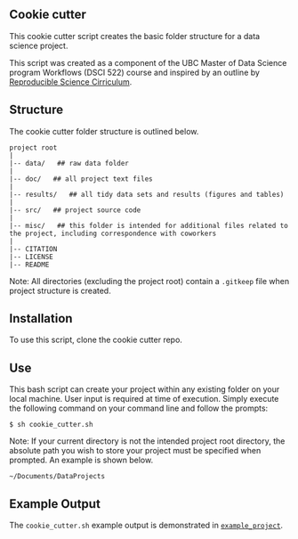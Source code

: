 ## Cookie cutter

This cookie cutter script creates the basic folder structure for a data science project. 

This script was created as a component of the UBC Master of Data Science program Workflows (DSCI 522) course and inspired by an outline by [Reproducible Science Cirriculum](https://github.com/Reproducible-Science-Curriculum/rr-init). 

## Structure

The cookie cutter folder structure is outlined below.
```
project root
|
|-- data/   ## raw data folder 
|
|-- doc/   ## all project text files 
|
|-- results/   ## all tidy data sets and results (figures and tables)
|
|-- src/   ## project source code 
|
|-- misc/   ## this folder is intended for additional files related to the project, including correspondence with coworkers 
|
|-- CITATION 
|-- LICENSE 
|-- README  
```

Note: All directories (excluding the project root) contain a `.gitkeep` file when project structure is created. 


## Installation 

To use this script, clone the cookie cutter repo. 

## Use

This bash script can create your project within any existing folder on your local machine. User input is required at time of execution. Simply execute the following command on your command line and follow the prompts:

`$ sh cookie_cutter.sh` 

Note: If your current directory is not the intended project root directory, the absolute path you wish to store your project must be specified when prompted. An example is shown below.

`~/Documents/DataProjects` 

## Example Output 

The `cookie_cutter.sh` example output is demonstrated in [`example_project`](https://github.com/jdubchak/cookiecutter/tree/master/example_project).
